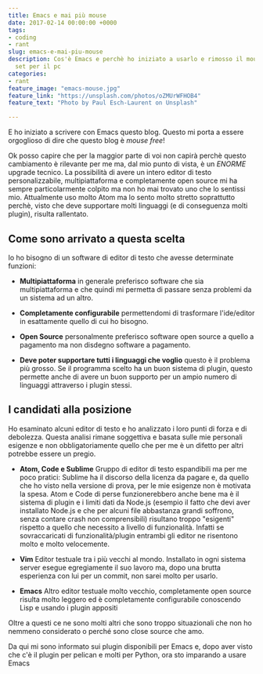 ```yaml
---
title: Emacs e mai più mouse
date: 2017-02-14 00:00:00 +0000
tags:
- coding
- rant
slug: emacs-e-mai-piu-mouse
description: Cos'è Emacs e perchè ho iniziato a usarlo e rimosso il mouse dal mio
  set per il pc
categories:
- rant
feature_image: "emacs-mouse.jpg"
feature_link: "https://unsplash.com/photos/oZMUrWFHOB4"
feature_text: "Photo by Paul Esch-Laurent on Unsplash"

---
```

E ho iniziato a scrivere con Emacs questo blog. Questo mi porta a essere orgoglioso di dire che questo blog è _mouse free_!

Ok posso capire che per la maggior parte di voi non capirà perchè questo cambiamento è rilevante per me ma, dal mio punto di vista, è un _ENORME_ upgrade tecnico. La possibilità di avere un intero editor di testo personalizzabile, multipiattaforma e completamente open source mi ha sempre particolarmente colpito ma non ho mai trovato uno che lo sentissi mio. Attualmente uso molto Atom ma lo sento molto stretto soprattutto perchè, visto che deve supportare molti linguaggi (e di conseguenza molti plugin), risulta rallentato.

<!--more-->

## Come sono arrivato a questa scelta
Io ho bisogno di un software di editor di testo che avesse determinate funzioni:

* __Multipiattaforma__ in generale preferisco software che sia multipiattaforma e che quindi mi permetta di passare senza problemi da un sistema ad un altro.

* __Completamente configurabile__ permettendomi di trasformare l'ide/editor in esattamente quello di cui ho bisogno.

* __Open Source__ personalmente preferisco software open source a quello a pagamento ma non disdegno software a pagamento.

* __Deve poter supportare tutti i linguaggi che voglio__ questo è il problema più grosso. Se il programma scelto ha un buon sistema di plugin, questo permette anche di avere un buon supporto per un ampio numero di linguaggi attraverso i plugin stessi.


## I candidati alla posizione

Ho esaminato alcuni editor di testo e ho analizzato i loro punti di forza e di debolezza. Questa analisi rimane soggettiva e basata sulle mie personali esigenze e non obbligatoriamente quello che per me è un difetto per altri potrebbe essere un pregio.

* __Atom, Code e Sublime__ Gruppo di editor di testo espandibili ma per me poco pratici: Sublime ha il discorso della licenza da pagare e, da quello che ho visto nella versione di prova, per le mie esigenze non è motivata la spesa. Atom e Code di perse funzionerebbero anche bene ma è il sistema di plugin e i limiti dati da Node.js (esempio il fatto che devi aver installato Node.js e che per alcuni file abbastanza grandi soffrono, senza contare crash non comprensibili) risultano troppo "esigenti" rispetto a quello che necessito a livello di funzionalità. Infatti se sovraccaricati di funzionalità/plugin entrambi gli editor ne risentono molto e molto velocemente.

* __Vim__ Editor testuale tra i più vecchi al mondo. Installato in ogni sistema server esegue egregiamente il suo lavoro ma, dopo una brutta esperienza con lui per un commit, non sarei molto per usarlo.

* __Emacs__ Altro editor testuale molto vecchio, completamente open source risulta molto leggero ed è completamente configurabile conoscendo Lisp e usando i plugin appositi

Oltre a questi ce ne sono molti altri che sono troppo situazionali che non ho nemmeno considerato o perché sono close source che amo.

Da qui mi sono informato sui plugin disponibili per Emacs e, dopo aver visto che c'è​ il plugin per pelican e molti per Python, ora sto imparando a usare Emacs

